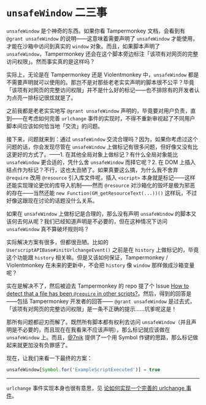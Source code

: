 # `unsafeWindow` 二三事

`unsafeWindow` 是个神奇的东西。如果你看 Tampermonkey 文档，会看到有 `@grant unsafeWindow` 的说明——这意味着需要声明了 `unsafeWindow` 才能使用，才能在沙箱中访问到真实的 `window` 对象。而且，如果脚本声明了 `unsafeWindow`，Tampermonkey 还会在这个脚本旁边标注「该项有对网页的完整访问权限」。然而事实真的是这样吗？

实际上，无论是在 Tampermonkey 还是 Violentmonkey 中，`unsafeWindow` 都是不需要声明就可以使用的。那岂不是对那些老老实实声明的脚本很不公平？毕竟「该项有对网页的完整访问权限」并不是什么好的标记——也不排除有的开发者认为点亮一排标记很炫就是了。

之前我都是老老实实地写 `@grant unsafeWindow` 声明的，毕竟要对用户负责，直到——在考虑如何完善 `urlchange` 事件的实现时，不得不重新审视起了不同用户脚本间应该如何恰当地「交流」的问题。

接下来，问题就来到：通过 `unsafeWindow` 交流合理吗？因为，如果你考虑过这个问题的话，你会发现尽管在 `unsafeWindow` 上做标记有很多问题，但好像又没有比这更好的方式了。——1. 在其他全局对象上做标记？有什么全局对象能比 `unsafeWindow` 更合适的，凭什么舍 `unsafeWindow` 而择它呢？2. 在 DOM 上插入结点作为标记？不行，这也太丑陋了。如果真要这么搞，为什么我不舍弃 `@require` 改用 `@resource` 引入库文件呢，插入 `<script>` 本身就是标记——这样还能实现理论更优的库导入机制——然而 `@resource` 对沙箱化的毁坏是极为邪恶的存在——当然还能 `new Function(GM_getResourceText(...))()` 这样玩，不过好像这跟现在讨论的话题没什么关系。

如果在 `unsafeWindow` 上做标记是合理的，那么没有声明 `unsafeWindow` 的脚本又该何去何从呢？我们已经知道声明是不必要的，但在这种情况下访问 `unsafeWindow` 真不算破坏规则吗？

实际解决方案有很多，但都很丑陋。比如的 `UserscriptAPIBase#initUrlchangeEvent()` 之前是在 `history` 上做标记的，毕竟这个功能跟 `history` 相关嘛。但是又该如何保证，Tampermonkey / Violentmonkey 在未来的更新中，不会把 `history` 像 `window` 那样做成沙箱变量呢？

实在是解决不了，然后被迫去 Tampermonkey 的 repo 提了个 Issue [How to detect that a file has been `@require` in other scripts?](https://github.com/Tampermonkey/tampermonkey/issues/1339)。然后，得到的回答是——包括 Tampermonkey 开发者的回答—— `@grant unsafeWindow` 是过去式，「该项有对网页的完整访问权限」是一条不正确的提示……坑爹呢这是！

那所有问题都迎刃而解了。既然所有脚本都有权利去访问 `unsafeWindow`（并且声明是不必要的，而且现在在我看来不应该声明），那么标记就应该做在 `unsafeWindow` 上。而且，[@7nik](https://github.com/7nik) 提供了一个用 Symbol 作键的思路，那么标记做起来就更加没有负罪感了。

现在，让我们来看一下最终的方案：

```js
unsafeWindow[Symbol.for('ExampleScriptExecuted')] = true
```

---

`urlchange` 事件实现本身也很有意思，见 [论如何实现一个完善的 urlchange 事件](论如何实现一个完善的%20urlchange%20事件.md)。

